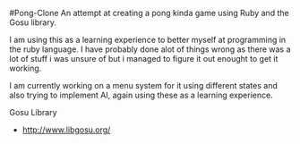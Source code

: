 #Pong-Clone
An attempt at creating a pong kinda game using Ruby and the Gosu library.

I am using this as a learning experience to better myself at programming in the ruby language. I have probably done alot
of things wrong as there was a lot of stuff i was unsure of but i managed to figure it out enought to get it working.

I am currently working on a menu system for it using different states
and also trying to implement AI, again using these as a learning experience.


Gosu Library
 *  http://www.libgosu.org/
